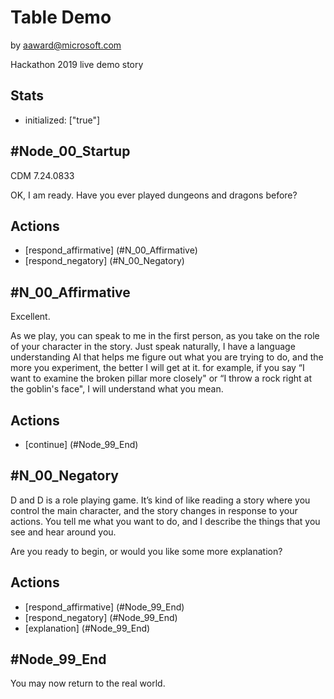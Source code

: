 # Table Demo
by aaward@microsoft.com

Hackathon 2019 live demo story


## Stats
* initialized: ["true"]


## #Node_00_Startup

  CDM 7.24.0833

  OK, I am ready. Have you ever played dungeons and dragons before?

## Actions
  * [respond_affirmative] (#N_00_Affirmative)
  * [respond_negatory]    (#N_00_Negatory)


## #N_00_Affirmative

  Excellent.

  As we play, you can speak to me in the first person, as you take on the role of your character in the story. Just speak naturally, I have a language understanding AI that helps me figure out what you are trying to do, and the more you experiment, the better I will get at it. for example, if you say “I want to examine the broken pillar more closely" or “I throw a rock right at the goblin's face", I will understand what you mean.

## Actions
  * [continue] (#Node_99_End)

  
## #N_00_Negatory

  D and D is a role playing game. It’s kind of like reading a story where you control the main character, and the story changes in response to your actions. You tell me what you want to do, and I describe the things that you see and hear around you.

  Are you ready to begin, or would you like some more explanation?

## Actions
  * [respond_affirmative] (#Node_99_End)
  * [respond_negatory]    (#Node_99_End)
  * [explanation]         (#Node_99_End)

  
## #Node_99_End

  You may now return to the real world.
